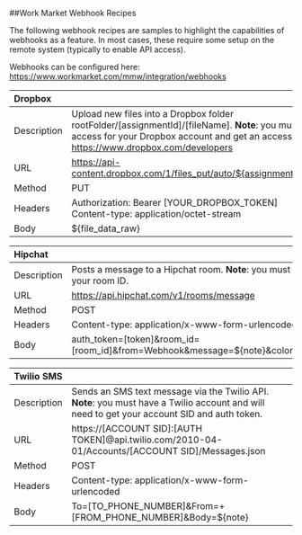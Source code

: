 ##Work Market Webhook Recipes

The following webhook recipes are samples to highlight the capabilities of webhooks as a feature.  In most cases, these require some setup on the remote system (typically to enable API access).

Webhooks can be configured here: https://www.workmarket.com/mmw/integration/webhooks


| Dropbox              |                                                                         |
|:----------------------|-------------------------------------------------------------------------|
| Description          | Upload new files into a Dropbox folder rootFolder/[assignmentId]/[fileName].  **Note**: you must set up API access for your Dropbox account and get an access token. See here: https://www.dropbox.com/developers |
| URL          | https://api-content.dropbox.com/1/files_put/auto/${assignment_id}/${file_name} | 
| Method | PUT |
| Headers | Authorization: Bearer [YOUR_DROPBOX_TOKEN] <br> Content-type: application/octet-stream |
| Body | ${file_data_raw} |


| Hipchat              |                                                                         |
|:----------------------|-------------------------------------------------------------------------|
| Description          | Posts a message to a Hipchat room. **Note**: you must get a Hipchat API token, and must get your room ID.|
| URL          | https://api.hipchat.com/v1/rooms/message
| Method | POST |
| Headers | Content-type: application/x-www-form-urlencoded |
| Body | auth_token=[token]&room_id=[room_id]&from=Webhook&message=${note}&color=purple&message_format=text&notify=0 |

| Twilio SMS              |                                                                         |
|:----------------------|-------------------------------------------------------------------------|
| Description          | Sends an SMS text message via the Twilio API. **Note**: you must have a Twilio account and will need to get your account SID and auth token.|
| URL          | https://[ACCOUNT SID]:[AUTH TOKEN]@api.twilio.com/2010-04-01/Accounts/[ACCOUNT SID]/Messages.json
| Method | POST |
| Headers | Content-type: application/x-www-form-urlencoded |
| Body | To=[TO_PHONE_NUMBER]&From=+[FROM_PHONE_NUMBER]&Body=${note} |
